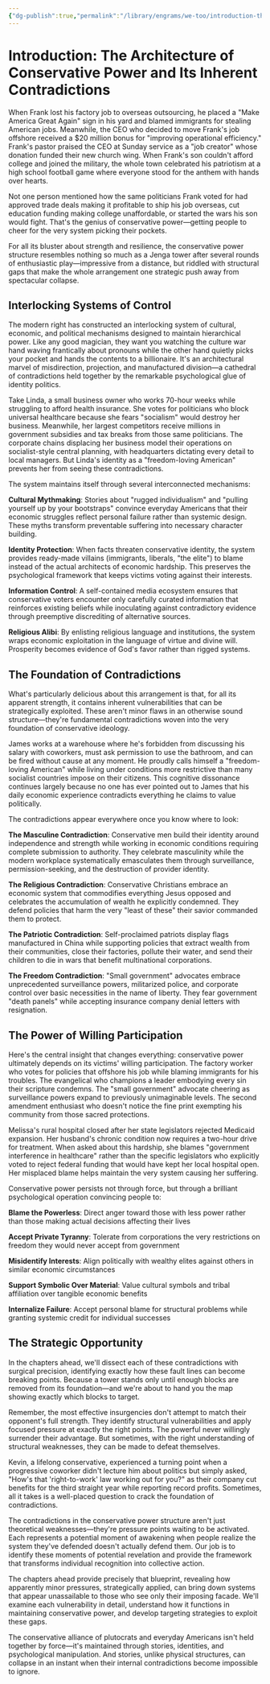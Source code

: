 ```yaml
---
{"dg-publish":true,"permalink":"/library/engrams/we-too/introduction-the-architecture-of-conservative-power-and-its-inherent-contradictions/","tags":["DC/Apocalypse"]}
---
```


# Introduction: The Architecture of Conservative Power and Its Inherent Contradictions

When Frank lost his factory job to overseas outsourcing, he placed a "Make America Great Again" sign in his yard and blamed immigrants for stealing American jobs. Meanwhile, the CEO who decided to move Frank's job offshore received a $20 million bonus for "improving operational efficiency." Frank's pastor praised the CEO at Sunday service as a "job creator" whose donation funded their new church wing. When Frank's son couldn't afford college and joined the military, the whole town celebrated his patriotism at a high school football game where everyone stood for the anthem with hands over hearts.

Not one person mentioned how the same politicians Frank voted for had approved trade deals making it profitable to ship his job overseas, cut education funding making college unaffordable, or started the wars his son would fight. That's the genius of conservative power—getting people to cheer for the very system picking their pockets.

For all its bluster about strength and resilience, the conservative power structure resembles nothing so much as a Jenga tower after several rounds of enthusiastic play—impressive from a distance, but riddled with structural gaps that make the whole arrangement one strategic push away from spectacular collapse.

## Interlocking Systems of Control

The modern right has constructed an interlocking system of cultural, economic, and political mechanisms designed to maintain hierarchical power. Like any good magician, they want you watching the culture war hand waving frantically about pronouns while the other hand quietly picks your pocket and hands the contents to a billionaire. It's an architectural marvel of misdirection, projection, and manufactured division—a cathedral of contradictions held together by the remarkable psychological glue of identity politics.

Take Linda, a small business owner who works 70-hour weeks while struggling to afford health insurance. She votes for politicians who block universal healthcare because she fears "socialism" would destroy her business. Meanwhile, her largest competitors receive millions in government subsidies and tax breaks from those same politicians. The corporate chains displacing her business model their operations on socialist-style central planning, with headquarters dictating every detail to local managers. But Linda's identity as a "freedom-loving American" prevents her from seeing these contradictions.

The system maintains itself through several interconnected mechanisms:

**Cultural Mythmaking**: Stories about "rugged individualism" and "pulling yourself up by your bootstraps" convince everyday Americans that their economic struggles reflect personal failure rather than systemic design. These myths transform preventable suffering into necessary character building.

**Identity Protection**: When facts threaten conservative identity, the system provides ready-made villains (immigrants, liberals, "the elite") to blame instead of the actual architects of economic hardship. This preserves the psychological framework that keeps victims voting against their interests.

**Information Control**: A self-contained media ecosystem ensures that conservative voters encounter only carefully curated information that reinforces existing beliefs while inoculating against contradictory evidence through preemptive discrediting of alternative sources.

**Religious Alibi**: By enlisting religious language and institutions, the system wraps economic exploitation in the language of virtue and divine will. Prosperity becomes evidence of God's favor rather than rigged systems.

## The Foundation of Contradictions

What's particularly delicious about this arrangement is that, for all its apparent strength, it contains inherent vulnerabilities that can be strategically exploited. These aren't minor flaws in an otherwise sound structure—they're fundamental contradictions woven into the very foundation of conservative ideology.

James works at a warehouse where he's forbidden from discussing his salary with coworkers, must ask permission to use the bathroom, and can be fired without cause at any moment. He proudly calls himself a "freedom-loving American" while living under conditions more restrictive than many socialist countries impose on their citizens. This cognitive dissonance continues largely because no one has ever pointed out to James that his daily economic experience contradicts everything he claims to value politically.

The contradictions appear everywhere once you know where to look:

**The Masculine Contradiction**: Conservative men build their identity around independence and strength while working in economic conditions requiring complete submission to authority. They celebrate masculinity while the modern workplace systematically emasculates them through surveillance, permission-seeking, and the destruction of provider identity.

**The Religious Contradiction**: Conservative Christians embrace an economic system that commodifies everything Jesus opposed and celebrates the accumulation of wealth he explicitly condemned. They defend policies that harm the very "least of these" their savior commanded them to protect.

**The Patriotic Contradiction**: Self-proclaimed patriots display flags manufactured in China while supporting policies that extract wealth from their communities, close their factories, pollute their water, and send their children to die in wars that benefit multinational corporations.

**The Freedom Contradiction**: "Small government" advocates embrace unprecedented surveillance powers, militarized police, and corporate control over basic necessities in the name of liberty. They fear government "death panels" while accepting insurance company denial letters with resignation.

## The Power of Willing Participation

Here's the central insight that changes everything: conservative power ultimately depends on its victims' willing participation. The factory worker who votes for policies that offshore his job while blaming immigrants for his troubles. The evangelical who champions a leader embodying every sin their scripture condemns. The "small government" advocate cheering as surveillance powers expand to previously unimaginable levels. The second amendment enthusiast who doesn't notice the fine print exempting his community from those sacred protections.

Melissa's rural hospital closed after her state legislators rejected Medicaid expansion. Her husband's chronic condition now requires a two-hour drive for treatment. When asked about this hardship, she blames "government interference in healthcare" rather than the specific legislators who explicitly voted to reject federal funding that would have kept her local hospital open. Her misplaced blame helps maintain the very system causing her suffering.

Conservative power persists not through force, but through a brilliant psychological operation convincing people to:

**Blame the Powerless**: Direct anger toward those with less power rather than those making actual decisions affecting their lives

**Accept Private Tyranny**: Tolerate from corporations the very restrictions on freedom they would never accept from government

**Misidentify Interests**: Align politically with wealthy elites against others in similar economic circumstances

**Support Symbolic Over Material**: Value cultural symbols and tribal affiliation over tangible economic benefits

**Internalize Failure**: Accept personal blame for structural problems while granting systemic credit for individual successes

## The Strategic Opportunity

In the chapters ahead, we'll dissect each of these contradictions with surgical precision, identifying exactly how these fault lines can become breaking points. Because a tower stands only until enough blocks are removed from its foundation—and we're about to hand you the map showing exactly which blocks to target.

Remember, the most effective insurgencies don't attempt to match their opponent's full strength. They identify structural vulnerabilities and apply focused pressure at exactly the right points. The powerful never willingly surrender their advantage. But sometimes, with the right understanding of structural weaknesses, they can be made to defeat themselves.

Kevin, a lifelong conservative, experienced a turning point when a progressive coworker didn't lecture him about politics but simply asked, "How's that 'right-to-work' law working out for you?" as their company cut benefits for the third straight year while reporting record profits. Sometimes, all it takes is a well-placed question to crack the foundation of contradictions.

The contradictions in the conservative power structure aren't just theoretical weaknesses—they're pressure points waiting to be activated. Each represents a potential moment of awakening when people realize the system they've defended doesn't actually defend them. Our job is to identify these moments of potential revelation and provide the framework that transforms individual recognition into collective action.

The chapters ahead provide precisely that blueprint, revealing how apparently minor pressures, strategically applied, can bring down systems that appear unassailable to those who see only their imposing facade. We'll examine each vulnerability in detail, understand how it functions in maintaining conservative power, and develop targeting strategies to exploit these gaps.

The conservative alliance of plutocrats and everyday Americans isn't held together by force—it's maintained through stories, identities, and psychological manipulation. And stories, unlike physical structures, can collapse in an instant when their internal contradictions become impossible to ignore.
